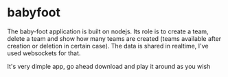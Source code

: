 # babyfoot
The baby-foot application is built on nodejs. Its role is to create a team, delete a team and show how many
teams are created (teams available after creation or deletion in certain case). 
The data is shared in realtime, I've used websockets for that.

It's very dimple app, go ahead download and play it around as you wish
